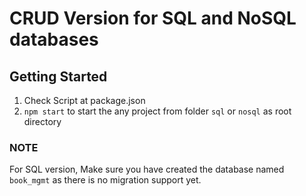 # CRUD Version for SQL and NoSQL databases

## Getting Started

1. Check Script at package.json
2. `npm start` to start the any project from folder `sql` or `nosql` as root directory

### NOTE

For SQL version, Make sure you have created the database named `book_mgmt` as there is no migration support yet.
